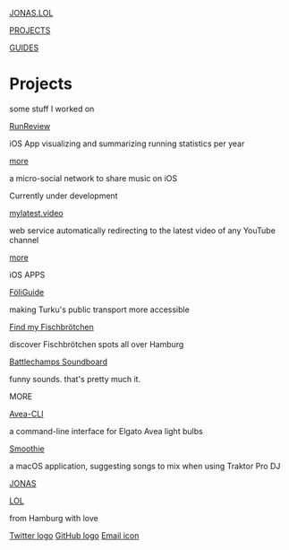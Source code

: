 [JONAS.LOL](https://jonas.lol/)

[PROJECTS](https://jonas.lol/projects)

[GUIDES](https://jonas.lol/guides)

# Projects

some stuff I worked on

[RunReview](https://jonas.lol/runreview)

iOS App visualizing and summarizing running statistics per year

[more](https://jonas.lol/runreview)

a micro-social network to share music on iOS

Currently under development

[mylatest.video](https://mylatest.video/)

web service automatically redirecting to the latest video of any YouTube channel

[more](https://jonas.lol/projects/mylatest-video)

iOS APPS

[FöliGuide](https://jonas.lol/projects/foliguide/)

making Turku's public transport more accessible

[Find my Fischbrötchen](https://jonas.lol/projects/find-my-fischbroetchen/)

discover Fischbrötchen spots all over Hamburg

[Battlechamps Soundboard](https://jonas.lol/projects/battlechamps/)

funny sounds. that's pretty much it.

MORE

[Avea-CLI](https://jonas.lol/projects/avea/)

a command-line interface for Elgato Avea light bulbs

[Smoothie](https://jonas.lol/projects/smoothie/)

a macOS application, suggesting songs to mix when using Traktor Pro DJ

[JONAS](https://jonas.lol/)

[LOL](https://jonas.lol/)

from Hamburg with love

[Twitter logo](https://twitter.com/vfuc42)
[GitHub logo](https://github.com/vfuc)
[Email icon](mailto:hello@jonas.lol)
